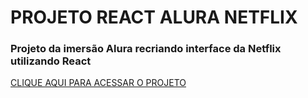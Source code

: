 # PROJETO REACT ALURA NETFLIX

### Projeto da imersão Alura recriando interface da Netflix utilizando React

[CLIQUE AQUI PARA ACESSAR O PROJETO](https://aanttmarckflix.vercel.app)


